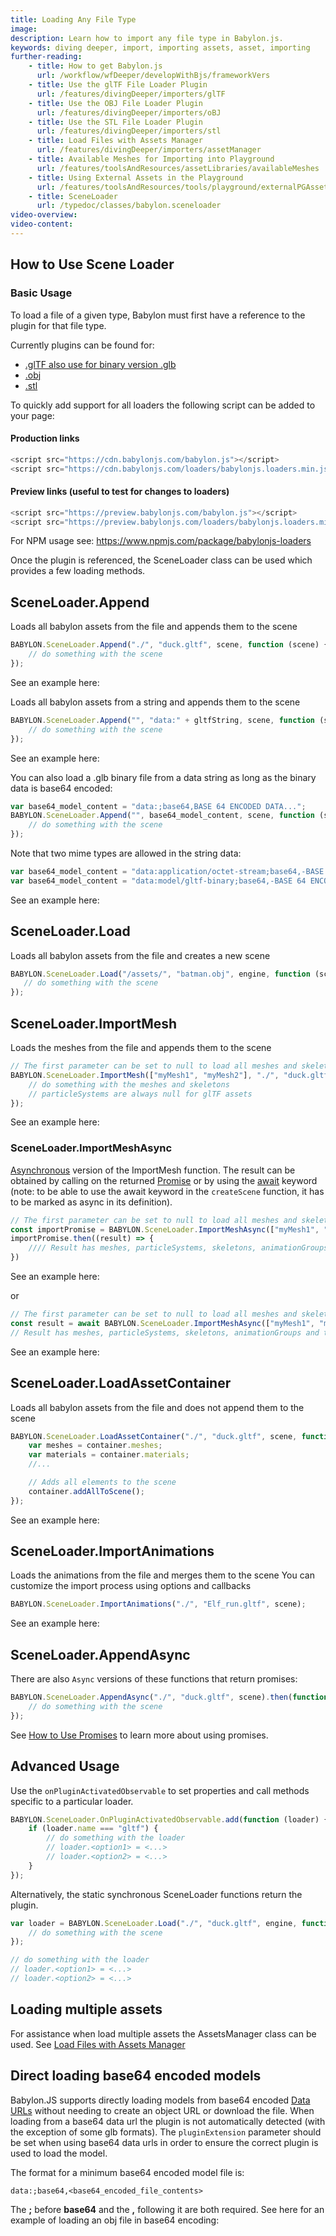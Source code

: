 ```yaml
---
title: Loading Any File Type
image: 
description: Learn how to import any file type in Babylon.js.
keywords: diving deeper, import, importing assets, asset, importing
further-reading:
    - title: How to get Babylon.js
      url: /workflow/wfDeeper/developWithBjs/frameworkVers
    - title: Use the glTF File Loader Plugin
      url: /features/divingDeeper/importers/glTF
    - title: Use the OBJ File Loader Plugin
      url: /features/divingDeeper/importers/oBJ
    - title: Use the STL File Loader Plugin
      url: /features/divingDeeper/importers/stl
    - title: Load Files with Assets Manager
      url: /features/divingDeeper/importers/assetManager
    - title: Available Meshes for Importing into Playground
      url: /features/toolsAndResources/assetLibraries/availableMeshes
    - title: Using External Assets in the Playground
      url: /features/toolsAndResources/tools/playground/externalPGAssets
    - title: SceneLoader
      url: /typedoc/classes/babylon.sceneloader
video-overview:
video-content:
---
```


## How to Use Scene Loader

### Basic Usage

To load a file of a given type, Babylon must first have a reference to the plugin for that file type.

Currently plugins can be found for:
 - [.glTF also use for binary version .glb](/features/divingDeeper/importers/glTF)
 - [.obj](/features/divingDeeper/importers/oBJ)
 - [.stl](/features/divingDeeper/importers/stl)

To quickly add support for all loaders the following script can be added to your page:

#### Production links

```javascript
<script src="https://cdn.babylonjs.com/babylon.js"></script>
<script src="https://cdn.babylonjs.com/loaders/babylonjs.loaders.min.js"></script>
```

#### Preview links (useful to test for changes to loaders)

```javascript
<script src="https://preview.babylonjs.com/babylon.js"></script>
<script src="https://preview.babylonjs.com/loaders/babylonjs.loaders.min.js"></script>
```
For NPM usage see: https://www.npmjs.com/package/babylonjs-loaders

Once the plugin is referenced, the SceneLoader class can be used which provides a few loading methods.

## SceneLoader.Append

Loads all babylon assets from the file and appends them to the scene

```javascript
BABYLON.SceneLoader.Append("./", "duck.gltf", scene, function (scene) {
    // do something with the scene
});
```

See an example here: <Playground id="#WGZLGJ" title="Append An Object" description="Simple example showing how append an object to your scene." image="/img/playgroundsAndNMEs/features/divingDeeperFileImport1.jpg" isMain={true} category="Import"/>

Loads all babylon assets from a string and appends them to the scene

```javascript
BABYLON.SceneLoader.Append("", "data:" + gltfString, scene, function (scene) {
    // do something with the scene
});
```

See an example here: <Playground id="#88CB6A#1" title="Append Assets From A String" description="Simple example showing how append objects from a string." image="/img/playgroundsAndNMEs/features/divingDeeperFileImport2.jpg"/>

You can also load a .glb binary file from a data string as long as the binary data is base64 encoded:

```javascript
var base64_model_content = "data:;base64,BASE 64 ENCODED DATA...";
BABYLON.SceneLoader.Append("", base64_model_content, scene, function (scene) { 
    // do something with the scene
});
```

Note that two mime types are allowed in the string data:
```javascript
var base64_model_content = "data:application/octet-stream;base64,-BASE 64 ENCODED DATA-";
var base64_model_content = "data:model/gltf-binary;base64,-BASE 64 ENCODED DATA-";
```

See an example here: <Playground id="#7F6S08#55" title="Load .glb From Binary Data" description="Simple example showing how to load an object from a data string that is base64 encoded." image="/img/playgroundsAndNMEs/features/divingDeeperFileImport3.jpg"/>

## SceneLoader.Load

Loads all babylon assets from the file and creates a new scene

```javascript
BABYLON.SceneLoader.Load("/assets/", "batman.obj", engine, function (scene) { 
   // do something with the scene
});
```

## SceneLoader.ImportMesh

Loads the meshes from the file and appends them to the scene

```javascript
// The first parameter can be set to null to load all meshes and skeletons
BABYLON.SceneLoader.ImportMesh(["myMesh1", "myMesh2"], "./", "duck.gltf", scene, function (meshes, particleSystems, skeletons) {
    // do something with the meshes and skeletons
    // particleSystems are always null for glTF assets
});
```
See an example here: <Playground id="#JUKXQD" title="Import Mesh" description="Simple example showing how to import an object into your scene." image="/img/playgroundsAndNMEs/features/divingDeeperFileImport4.jpg" isMain={true} category="Import"/>

### SceneLoader.ImportMeshAsync

[Asynchronous](https://developer.mozilla.org/en-US/docs/Learn/JavaScript/Asynchronous) version of the ImportMesh function. The result can be obtained by calling on the returned [Promise](https://developer.mozilla.org/en-US/docs/Learn/JavaScript/Asynchronous/Promises) or by using the [await](https://developer.mozilla.org/en-US/docs/Learn/JavaScript/Asynchronous/Async_await) keyword (note: to be able to use the await keyword in the `createScene` function, it has to be marked as async in its definition). 

```javascript
// The first parameter can be set to null to load all meshes and skeletons
const importPromise = BABYLON.SceneLoader.ImportMeshAsync(["myMesh1", "myMesh2"], "./", "duck.gltf", scene);
importPromise.then((result) => {
    //// Result has meshes, particleSystems, skeletons, animationGroups and transformNodes
})
```
See an example here: <Playground id="#TVHK90" title="Import Mesh Async with Promises" description="Importing an object in your scene with async/await paradigm" image="/img/playgroundsAndNMEs/features/divingDeeperFileImport4.jpg" isMain={true} category="Import"/>

or 

```javascript
// The first parameter can be set to null to load all meshes and skeletons
const result = await BABYLON.SceneLoader.ImportMeshAsync(["myMesh1", "myMesh2"], "./", "duck.gltf", scene);
// Result has meshes, particleSystems, skeletons, animationGroups and transformNodes
```

See an example here: <Playground id="#YAL1RN" title="Import Mesh Async with await" description="Importing an object in your scene with async/await paradigm" image="/img/playgroundsAndNMEs/features/divingDeeperFileImport4.jpg" isMain={true} category="Import"/>

## SceneLoader.LoadAssetContainer

Loads all babylon assets from the file and does not append them to the scene

```javascript
BABYLON.SceneLoader.LoadAssetContainer("./", "duck.gltf", scene, function (container) {
    var meshes = container.meshes;
    var materials = container.materials;
    //...

    // Adds all elements to the scene
    container.addAllToScene();
});
```

See an example here: <Playground id="#JA1ND3#48" title="Asset Container Load Example" description="Simple example showing how to load assets into asset containers." image="/img/playgroundsAndNMEs/features/divingDeeperFileImport5.jpg" isMain={true} category="Import"/>

## SceneLoader.ImportAnimations

Loads the animations from the file and merges them to the scene
You can customize the import process using options and callbacks
```javascript
BABYLON.SceneLoader.ImportAnimations("./", "Elf_run.gltf", scene);
```
See an example here: <Playground id="#UGD0Q0#62" title="Importing Animations" description="Simple example showing how to import animations into your scene." image="/img/playgroundsAndNMEs/features/divingDeeperFileImport6.jpg"/>

## SceneLoader.AppendAsync

There are also `Async` versions of these functions that return promises:

```javascript
BABYLON.SceneLoader.AppendAsync("./", "duck.gltf", scene).then(function (scene) {
    // do something with the scene
});
```

See [How to Use Promises](/features/divingDeeper/events/promises) to learn more about using promises.

## Advanced Usage

Use the `onPluginActivatedObservable` to set properties and call methods specific to a particular loader.

```javascript
BABYLON.SceneLoader.OnPluginActivatedObservable.add(function (loader) {
    if (loader.name === "gltf") {
        // do something with the loader
        // loader.<option1> = <...>
        // loader.<option2> = <...>
    }
});
```

Alternatively, the static synchronous SceneLoader functions return the plugin.

```javascript
var loader = BABYLON.SceneLoader.Load("./", "duck.gltf", engine, function (scene) {
    // do something with the scene
});

// do something with the loader
// loader.<option1> = <...>
// loader.<option2> = <...>
```

## Loading multiple assets

For assistance when load multiple assets the AssetsManager class can be used.
See [Load Files with Assets Manager](/features/divingDeeper/importers/assetManager)

## Direct loading base64 encoded models

Babylon.JS supports directly loading models from base64 encoded [Data URLs](https://developer.mozilla.org/en-US/docs/Web/HTTP/Basics_of_HTTP/Data_URIs) without
needing to create an object URL or download the file. When loading from a base64 data url the plugin is not automatically detected (with the exception of some
glb formats). The `pluginExtension` parameter should be set when using base64 data urls in order to ensure the correct plugin is used to load the model.

The format for a minimum base64 encoded model file is:
```
data:;base64,<base64_encoded_file_contents>
```

The **;** before **base64** and the **,** following it are both required. See here for an example of loading an obj file in base64 encoding: 
<Playground id="#58T0JY" title="Load base64 model" description="Example showing how to load a base64 encoded model using the data url syntax" image="/img/playgroundsAndNMEs/pg-58T0JY.png" />
